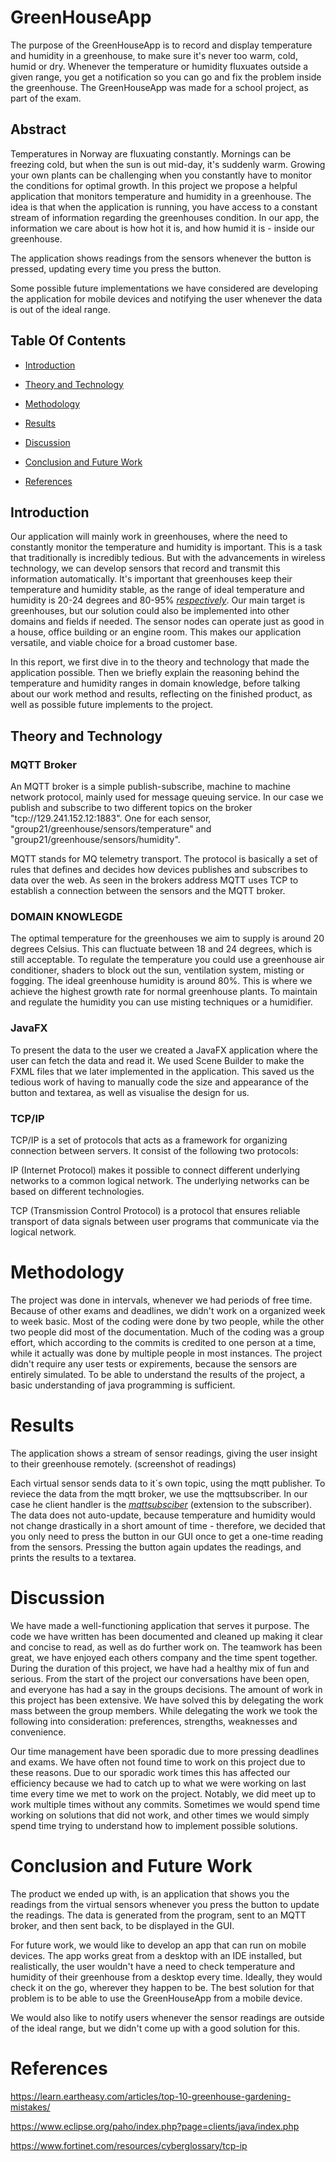 # GreenHouseApp

The purpose of the GreenHouseApp is to record and display temperature and humidity
in a greenhouse, to make sure it's never too warm, cold, humid or dry.
Whenever the temperature or humidity fluxuates outside a given range, you get a 
notification so you can go and fix the problem inside the greenhouse. The 
GreenHouseApp was made for a school project, as part of the exam.


## Abstract
Temperatures in Norway are fluxuating constantly. Mornings can be freezing cold,
but when the sun is out mid-day, it's suddenly warm. Growing your own plants can
be challenging when you constantly have to monitor the conditions for optimal
growth. In this project we propose a helpful application that monitors
temperature and humidity in a greenhouse. The idea is that when the application
is running, you have access to a constant stream of information regarding the
greenhouses condition. In our app, the information we care about is how hot it
is, and how humid it is - inside our greenhouse. 

The application shows readings from the sensors whenever the button is pressed,
updating every time you press the button.

Some possible future implementations we have considered are developing the
application for mobile devices and notifying the user whenever the data is out of 
the ideal range.

## Table Of Contents
* [Introduction](#Introduction)

* [Theory and Technology](#Theory-and-Technology)

* [Methodology](#Methodology)

* [Results](#Results)

* [Discussion](#Discussion)

* [Conclusion and Future Work](#Conclusion-and-Future-Work)

* [References](#References)


## Introduction
  
Our application will mainly work in greenhouses, where the need to constantly 
monitor the temperature and humidity is important. This is a task that traditionally
is incredibly tedious. But with the advancements in wireless technology, we can
develop sensors that record and transmit this information automatically. It's
important that greenhouses keep their temperature and humidity stable, as the range
of ideal temperature and humidity is 20-24 degrees and 80-95% *[respectively](https://learn.eartheasy.com/articles/top-10-greenhouse-gardening-mistakes/)*.
Our main target is greenhouses, but our solution could also be implemented into other 
domains and fields if needed. The sensor nodes can operate just as good in a house, 
office building or an engine room. This makes our application versatile, 
and viable choice for a broad customer base. 

In this report, we first dive in to the theory and technology that made the application
possible. Then we briefly explain the reasoning behind the temperature and humidity
ranges in domain knowledge, before talking about our work method and results, reflecting
on the finished product, as well as possible future implements to the project.


## Theory and Technology

### MQTT Broker

 An MQTT broker is a simple publish-subscribe, machine to machine network protocol, mainly
 used for message queuing service. In our case we publish and subscribe to two different 
 topics on the broker "tcp://129.241.152.12:1883". One for each sensor, 
 "group21/greenhouse/sensors/temperature" and "group21/greenhouse/sensors/humidity".

 MQTT stands for MQ telemetry transport. The protocol is basically a set of rules that 
 defines and decides how devices publishes and subscribes to data over the web. As seen 
 in the brokers address MQTT uses TCP to establish a connection between the sensors and 
 the MQTT broker.


  
### DOMAIN KNOWLEGDE

 The optimal temperature for the greenhouses we aim to supply is around 20 degrees Celsius.
 This can fluctuate between 18 and 24 degrees, which is still acceptable. To regulate the 
 temperature you could use a greenhouse air conditioner, shaders to block out the sun, 
 ventilation system, misting or fogging. The ideal greenhouse humidity is around 80%. 
 This is where we achieve the highest growth rate for normal greenhouse plants. 
 To maintain and regulate the humidity you can use misting techniques or a humidifier.
  
### JavaFX

 To present the data to the user we created a JavaFX application where the user can fetch
 the data and read it. We used Scene Builder to make the FXML files that we later 
 implemented in the application. This saved us the tedious work of having to manually code
 the size and appearance of the button and textarea, as well as visualise the design for us.


### TCP/IP
  
  TCP/IP is a set of protocols that acts as a framework for organizing connection between servers. 
  It consist of the following two protocols:
  
  IP (Internet Protocol) makes it possible to connect different underlying networks to a common 
  logical network. The underlying networks can be based on different technologies.
  
  TCP (Transmission Control Protocol) is a protocol that ensures reliable transport
  of data signals between user programs that communicate via the logical network.

# Methodology

The project was done in intervals, whenever we had periods of free time. Because of
other exams and deadlines, we didn't work on a organized week to week basic.
Most of the coding were done by two people, while the other two people did most of
the documentation. Much of the coding was a group effort, which according to the
commits is credited to one person at a time, while it actually was done by multiple
people in most instances.
The project didn't require any user tests or expirements, because the sensors are
entirely simulated. To be able to understand the results of the project, a basic
understanding of java programming is sufficient.


# Results

The application shows a stream of sensor readings, giving the user insight
to their greenhouse remotely. (screenshot of readings)

Each virtual sensor sends data to it´s own topic, using the mqtt publisher. To 
reviece the data from the mqtt broker, we use the mqttsubscriber. In our case 
he client handler is the *[mqttsubsciber](https://www.eclipse.org/paho/index.php?page=clients/java/index.php)* (extension to the subscriber). The data
does not auto-update, because temperature and humidity would not change
drastically in a short amount of time - therefore, we decided that you only need
to press the button in our GUI once to get a one-time reading from the sensors.
Pressing the button again updates the readings, and prints the results to a
textarea.


# Discussion

We have made a well-functioning application that serves it purpose. The code we 
have written has been documented and cleaned up making it clear and concise to 
read, as well as do further work on. The teamwork has been great, we have 
enjoyed each others company and the time spent together. During the duration of
this project, we have had a healthy mix of fun and serious. From the start of 
the project our conversations have been open, and everyone has had a say in the
groups decisions. The amount of work in this project has been extensive. We have
solved this by delegating the work mass between the group members. While 
delegating the work we took the following into consideration: preferences, 
strengths, weaknesses and convenience.

Our time management have been sporadic due to more pressing deadlines and exams.
We have often not found time to work on this project due to these reasons. Due
to our sporadic work times this has affected our efficiency because we had to 
catch up to what we were working on last time every time we met to work on the
project. Notably, we did meet up to work multiple times without any commits. 
Sometimes we would spend time working on solutions that did not work, and 
other times we would simply spend time trying to understand how to implement 
possible solutions.


# Conclusion and Future Work

The product we ended up with, is an application that shows you the readings from
the virtual sensors whenever you press the button to update the readings. The data
is generated from the program, sent to an MQTT broker, and then sent back, to be
displayed in the GUI.

For future work, we would like to develop an app that can run on mobile devices.
The app works great from a desktop with an IDE installed, but realistically,
the user wouldn't have a need to check temperature and humidity of their
greenhouse from a desktop every time. Ideally, they would check it on the
go, wherever they happen to be. The best solution for that problem is to
be able to use the GreenHouseApp from a mobile device.

We would also like to notify users whenever the sensor readings are outside
of the ideal range, but we didn't come up with a good solution for this.

# References

https://learn.eartheasy.com/articles/top-10-greenhouse-gardening-mistakes/

https://www.eclipse.org/paho/index.php?page=clients/java/index.php

https://www.fortinet.com/resources/cyberglossary/tcp-ip
